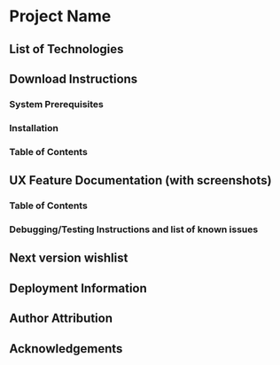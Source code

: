 # Project Name
## List of Technologies
## Download Instructions
### System Prerequisites
### Installation
### Table of Contents
## UX Feature Documentation (with screenshots)
### Table of Contents
### Debugging/Testing Instructions and list of known issues
## Next version wishlist
## Deployment Information
## Author Attribution
## Acknowledgements